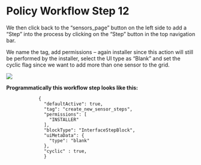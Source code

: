 # Policy Workflow Step 12

We then click back to the “sensors\_page” button on the left side to add a “Step” into the process by clicking on the “Step” button in the top navigation bar.

We name the tag, add permissions – again installer since this action will still be performed by the installer, select the UI type as “Blank” and set the cyclic flag since we want to add more than one sensor to the grid.

![](../.gitbook/assets/PW\_17.png)

**Programmatically this workflow step looks like this:**

```
            {
              "defaultActive": true,
              "tag": "create_new_sensor_steps",
              "permissions": [
                "INSTALLER"
              ],
              "blockType": "InterfaceStepBlock",
              "uiMetaData": {
                "type": "blank"
              },
              "cyclic" : true,
              }
```
